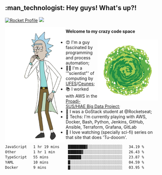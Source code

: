 
<h2> :man_technologist: Hey guys! What's up?!</h2>
                                                                         
[![Rocket Profile](https://img.shields.io/static/v1?label=Rocketseat&message=Profile&colorA=purple&color=black&logo=Rocket&logoColor=white)](https://app.rocketseat.com.br/me/elyabe)
<a href="https://www.linkedin.com/in/elyabe/"><img src="https://img.shields.io/badge/LinkedIn-informational?logo=linkedin"/></a>

<img align='left' src="https://raw.githubusercontent.com/Elyabe/Elyabe/master/images/rick-dancing.gif" width='200'>

                       
#### Welcome to my crazy code space 
<img align='right' src="https://raw.githubusercontent.com/Elyabe/elyabe/master/images/portal-3.gif" width='200'>

- :heart_eyes: I'm a guy fascinated by programming and process automation; 
- :office_worker: I'm a '"scientist"' of computing by [UFES](http://ufes.br)/[Ceunes](http://ceunes.ufes.br);
- :books: I worked with AWS in the [Proadi-SUS/HIAE Big Data Project](https://www.einstein.br/responsabilidade-social/atuacao-com-o-ministerio-da-saude/proadi-sus);
- :rocket: I was a GoStack student at @Rocketseat;
- :green_heart: Techs: I'm currently playing with AWS, Docker, Bash, Python, Jenkins, GitHub, Ansible, Terraform, Grafana, GitLab
- :movie_camera: I love watching (specially sci-fi) series on that site that does 'Tu-dooom'.

<!--START_SECTION:waka-->

```txt
JavaScript   1 hr 19 mins    ████████▓░░░░░░░░░░░░░░░░   34.19 %
Other        1 hr 1 min      ██████▓░░░░░░░░░░░░░░░░░░   26.43 %
TypeScript   55 mins         ██████░░░░░░░░░░░░░░░░░░░   23.87 %
YAML         10 mins         █░░░░░░░░░░░░░░░░░░░░░░░░   04.59 %
Docker       9 mins          █░░░░░░░░░░░░░░░░░░░░░░░░   03.95 %
```

<!--END_SECTION:waka-->
